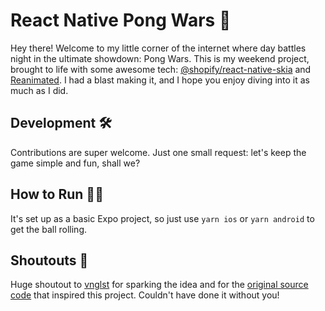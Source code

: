 # React Native Pong Wars 🚀

Hey there! Welcome to my little corner of the internet where day battles night in the ultimate showdown: Pong Wars. This is my weekend project, brought to life with some awesome tech: [@shopify/react-native-skia](https://github.com/shopify/react-native-skia) and [Reanimated](https://docs.swmansion.com/react-native-reanimated/). I had a blast making it, and I hope you enjoy diving into it as much as I did.

## Development 🛠

Contributions are super welcome. Just one small request: let's keep the game simple and fun, shall we?

## How to Run 🏃‍♂️

It's set up as a basic Expo project, so just use `yarn ios` or `yarn android` to get the ball rolling.

## Shoutouts 📣

Huge shoutout to [vnglst](https://github.com/vnglst) for sparking the idea and for the [original source code](https://github.com/vnglst/pong-wars) that inspired this project. Couldn't have done it without you!
